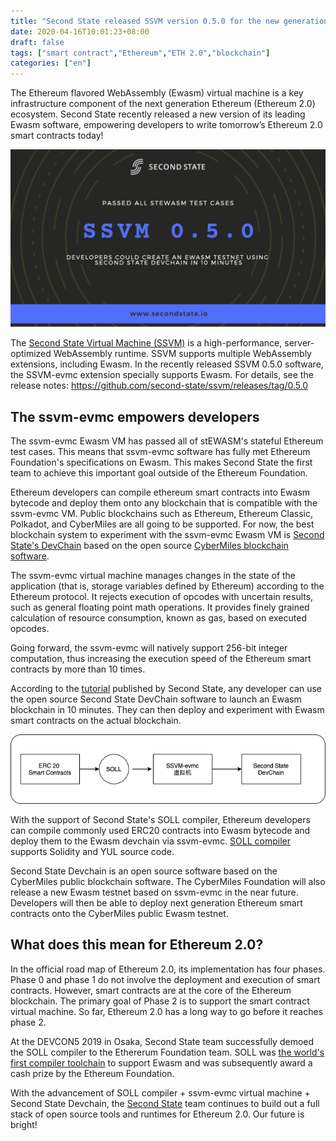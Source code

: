 ```yaml
---
title: "Second State released SSVM version 0.5.0 for the new generation Ethereum virtual machine Ewasm"
date: 2020-04-16T10:01:23+08:00
draft: false
tags: ["smart contract","Ethereum","ETH 2.0","blockchain"]
categories: ["en"]
---
```


The Ethereum flavored WebAssembly (Ewasm) virtual machine is a key infrastructure component of the next generation Ethereum (Ethereum 2.0) ecosystem. Second State recently released a new version of its leading Ewasm software, empowering developers to write tomorrow’s Ethereum 2.0 smart contracts today!

![](/images/20200416-ewasm-smart-contract-ssvm-01.png)

The [Second State Virtual Machine (SSVM)](https://github.com/second-state/SSVM) is a high-performance, server-optimized WebAssembly runtime. SSVM supports multiple WebAssembly extensions, including Ewasm. In the recently released SSVM 0.5.0 software, the SSVM-evmc extension specially supports Ewasm. For details, see the release notes: https://github.com/second-state/ssvm/releases/tag/0.5.0


## The ssvm-evmc empowers developers


The ssvm-evmc Ewasm VM has passed all of stEWASM's stateful Ethereum test cases. This means that ssvm-evmc software has fully met Ethereum Foundation's specifications on Ewasm. This makes Second State the first team to achieve this important goal outside of the Ethereum Foundation.

Ethereum developers can compile ethereum smart contracts into Ewasm bytecode and deploy them onto any blockchain that is compatible with the ssvm-evmc VM. Public blockchains such as Ethereum, Ethereum Classic, Polkadot, and CyberMiles are all going to be supported. For now, the best blockchain system to experiment with the ssvm-evmc Ewasm VM is [Second State's DevChain](https://github.com/second-state/devchain) based on the open source [CyberMiles blockchain software](https://github.com/CyberMiles/travis).

The ssvm-evmc virtual machine manages changes in the state of the application (that is, storage variables defined by Ethereum) according to the Ethereum protocol. It rejects execution of opcodes with uncertain results, such as general floating point math operations. It provides finely grained calculation of resource consumption, known as gas, based on executed opcodes.

Going forward, the ssvm-evmc will natively support 256-bit integer computation, thus increasing the execution speed of the Ethereum smart contracts by more than 10 times.

According to the [tutorial](https://docs.secondstate.io/devchain/getting-started/run-an-ewasm-smart-contract) published by Second State, any developer can use the open source Second State DevChain software to launch an Ewasm blockchain in 10 minutes. They can then deploy and experiment with Ewasm smart contracts on the actual blockchain.

![](/images/20200416-ewasm-smart-contract-ssvm-02.png)

With the support of Second State's SOLL compiler, Ethereum developers can compile commonly used ERC20 contracts into Ewasm bytecode and deploy them to the Ewasm devchain via ssvm-evmc. [SOLL compiler](https://github.com/second-state/SOLL) supports Solidity and YUL source code.

Second State Devchain is an open source software based on the CyberMiles public blockchain software. The CyberMiles Foundation will also release a new Ewasm testnet based on ssvm-evmc in the near future. Developers will then be able to deploy next generation Ethereum smart contracts onto the CyberMiles public Ewasm testnet.


## What does this mean for Ethereum 2.0?


In the official road map of Ethereum 2.0, its implementation has four phases. Phase 0 and phase 1 do not involve the deployment and execution of smart contracts. However, smart contracts are at the core of the Ethereum blockchain. The primary goal of Phase 2 is to support the smart contract virtual machine. So far, Ethereum 2.0 has a long way to go before it reaches phase 2.

At the DEVCON5 2019 in Osaka, Second State team successfully demoed the SOLL compiler to the Ethererum Foundation team. SOLL was [the world's first compiler toolchain](https://blog.secondstate.io/post/20191022-soll-compiler-project/) to support Ewasm and was subsequently award a cash prize by the Ethereum Foundation.

With the advancement of SOLL compiler + ssvm-evmc virtual machine + Second State Devchain, the [Second State](https://www.secondstate.io/) team continues to build out a full stack of open source tools and runtimes for Ethereum 2.0. Our future is bright!


